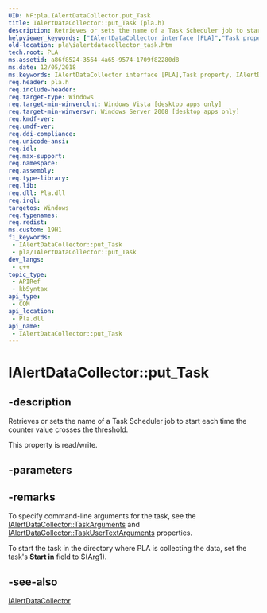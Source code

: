 ```yaml
---
UID: NF:pla.IAlertDataCollector.put_Task
title: IAlertDataCollector::put_Task (pla.h)
description: Retrieves or sets the name of a Task Scheduler job to start each time the counter value crosses the threshold.
helpviewer_keywords: ["IAlertDataCollector interface [PLA]","Task property","IAlertDataCollector.Task","IAlertDataCollector.put_Task","IAlertDataCollector::Task","IAlertDataCollector::get_Task","IAlertDataCollector::put_Task","Task property [PLA]","Task property [PLA]","IAlertDataCollector interface","base.ialertdatacollector_task","pla.ialertdatacollector_task","pla/IAlertDataCollector::Task","pla/IAlertDataCollector::get_Task","pla/IAlertDataCollector::put_Task","put_Task"]
old-location: pla\ialertdatacollector_task.htm
tech.root: PLA
ms.assetid: a86f8524-3564-4a65-9574-1709f82280d8
ms.date: 12/05/2018
ms.keywords: IAlertDataCollector interface [PLA],Task property, IAlertDataCollector.Task, IAlertDataCollector.put_Task, IAlertDataCollector::Task, IAlertDataCollector::get_Task, IAlertDataCollector::put_Task, Task property [PLA], Task property [PLA],IAlertDataCollector interface, base.ialertdatacollector_task, pla.ialertdatacollector_task, pla/IAlertDataCollector::Task, pla/IAlertDataCollector::get_Task, pla/IAlertDataCollector::put_Task, put_Task
req.header: pla.h
req.include-header: 
req.target-type: Windows
req.target-min-winverclnt: Windows Vista [desktop apps only]
req.target-min-winversvr: Windows Server 2008 [desktop apps only]
req.kmdf-ver: 
req.umdf-ver: 
req.ddi-compliance: 
req.unicode-ansi: 
req.idl: 
req.max-support: 
req.namespace: 
req.assembly: 
req.type-library: 
req.lib: 
req.dll: Pla.dll
req.irql: 
targetos: Windows
req.typenames: 
req.redist: 
ms.custom: 19H1
f1_keywords:
 - IAlertDataCollector::put_Task
 - pla/IAlertDataCollector::put_Task
dev_langs:
 - c++
topic_type:
 - APIRef
 - kbSyntax
api_type:
 - COM
api_location:
 - Pla.dll
api_name:
 - IAlertDataCollector::put_Task
---
```


# IAlertDataCollector::put_Task


## -description

Retrieves or sets the name of a Task Scheduler job to start each time the counter value crosses the threshold. 

This property is read/write.

## -parameters

## -remarks

To specify command-line arguments for the task, see the <a href="/previous-versions/windows/desktop/api/pla/nf-pla-ialertdatacollector-get_taskarguments">IAlertDataCollector::TaskArguments</a> and <a href="/previous-versions/windows/desktop/api/pla/nf-pla-ialertdatacollector-get_taskusertextarguments">IAlertDataCollector::TaskUserTextArguments</a> properties. 

To start the task in the directory where PLA is collecting the data, set the task's <b>Start in</b> field to $(Arg1).

## -see-also

<a href="/previous-versions/windows/desktop/api/pla/nn-pla-ialertdatacollector">IAlertDataCollector</a>


